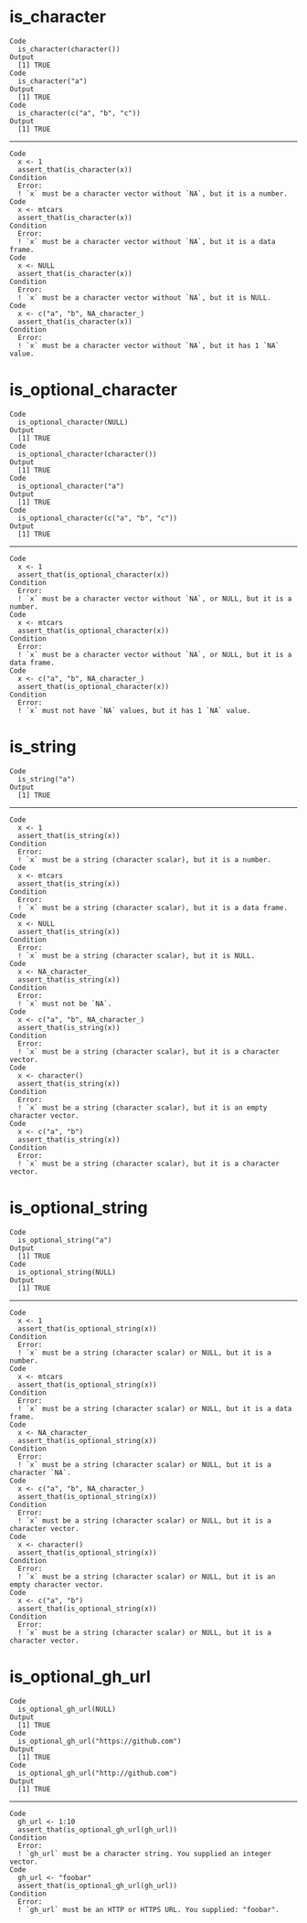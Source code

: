 # is_character

    Code
      is_character(character())
    Output
      [1] TRUE
    Code
      is_character("a")
    Output
      [1] TRUE
    Code
      is_character(c("a", "b", "c"))
    Output
      [1] TRUE

---

    Code
      x <- 1
      assert_that(is_character(x))
    Condition
      Error:
      ! `x` must be a character vector without `NA`, but it is a number.
    Code
      x <- mtcars
      assert_that(is_character(x))
    Condition
      Error:
      ! `x` must be a character vector without `NA`, but it is a data frame.
    Code
      x <- NULL
      assert_that(is_character(x))
    Condition
      Error:
      ! `x` must be a character vector without `NA`, but it is NULL.
    Code
      x <- c("a", "b", NA_character_)
      assert_that(is_character(x))
    Condition
      Error:
      ! `x` must be a character vector without `NA`, but it has 1 `NA` value.

# is_optional_character

    Code
      is_optional_character(NULL)
    Output
      [1] TRUE
    Code
      is_optional_character(character())
    Output
      [1] TRUE
    Code
      is_optional_character("a")
    Output
      [1] TRUE
    Code
      is_optional_character(c("a", "b", "c"))
    Output
      [1] TRUE

---

    Code
      x <- 1
      assert_that(is_optional_character(x))
    Condition
      Error:
      ! `x` must be a character vector without `NA`, or NULL, but it is a number.
    Code
      x <- mtcars
      assert_that(is_optional_character(x))
    Condition
      Error:
      ! `x` must be a character vector without `NA`, or NULL, but it is a data frame.
    Code
      x <- c("a", "b", NA_character_)
      assert_that(is_optional_character(x))
    Condition
      Error:
      ! `x` must not have `NA` values, but it has 1 `NA` value.

# is_string

    Code
      is_string("a")
    Output
      [1] TRUE

---

    Code
      x <- 1
      assert_that(is_string(x))
    Condition
      Error:
      ! `x` must be a string (character scalar), but it is a number.
    Code
      x <- mtcars
      assert_that(is_string(x))
    Condition
      Error:
      ! `x` must be a string (character scalar), but it is a data frame.
    Code
      x <- NULL
      assert_that(is_string(x))
    Condition
      Error:
      ! `x` must be a string (character scalar), but it is NULL.
    Code
      x <- NA_character_
      assert_that(is_string(x))
    Condition
      Error:
      ! `x` must not be `NA`.
    Code
      x <- c("a", "b", NA_character_)
      assert_that(is_string(x))
    Condition
      Error:
      ! `x` must be a string (character scalar), but it is a character vector.
    Code
      x <- character()
      assert_that(is_string(x))
    Condition
      Error:
      ! `x` must be a string (character scalar), but it is an empty character vector.
    Code
      x <- c("a", "b")
      assert_that(is_string(x))
    Condition
      Error:
      ! `x` must be a string (character scalar), but it is a character vector.

# is_optional_string

    Code
      is_optional_string("a")
    Output
      [1] TRUE
    Code
      is_optional_string(NULL)
    Output
      [1] TRUE

---

    Code
      x <- 1
      assert_that(is_optional_string(x))
    Condition
      Error:
      ! `x` must be a string (character scalar) or NULL, but it is a number.
    Code
      x <- mtcars
      assert_that(is_optional_string(x))
    Condition
      Error:
      ! `x` must be a string (character scalar) or NULL, but it is a data frame.
    Code
      x <- NA_character_
      assert_that(is_optional_string(x))
    Condition
      Error:
      ! `x` must be a string (character scalar) or NULL, but it is a character `NA`.
    Code
      x <- c("a", "b", NA_character_)
      assert_that(is_optional_string(x))
    Condition
      Error:
      ! `x` must be a string (character scalar) or NULL, but it is a character vector.
    Code
      x <- character()
      assert_that(is_optional_string(x))
    Condition
      Error:
      ! `x` must be a string (character scalar) or NULL, but it is an empty character vector.
    Code
      x <- c("a", "b")
      assert_that(is_optional_string(x))
    Condition
      Error:
      ! `x` must be a string (character scalar) or NULL, but it is a character vector.

# is_optional_gh_url

    Code
      is_optional_gh_url(NULL)
    Output
      [1] TRUE
    Code
      is_optional_gh_url("https://github.com")
    Output
      [1] TRUE
    Code
      is_optional_gh_url("http://github.com")
    Output
      [1] TRUE

---

    Code
      gh_url <- 1:10
      assert_that(is_optional_gh_url(gh_url))
    Condition
      Error:
      ! `gh_url` must be a character string. You supplied an integer vector.
    Code
      gh_url <- "foobar"
      assert_that(is_optional_gh_url(gh_url))
    Condition
      Error:
      ! `gh_url` must be an HTTP or HTTPS URL. You supplied: "foobar".

